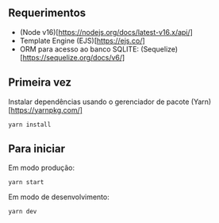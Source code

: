 ## Requerimentos
- (Node v16)[https://nodejs.org/docs/latest-v16.x/api/]
- Template Engine (EJS)[https://ejs.co/]
- ORM para acesso ao banco SQLITE: (Sequelize)[https://sequelize.org/docs/v6/]

## Primeira vez
Instalar dependências usando o gerenciador de pacote (Yarn)[https://yarnpkg.com/]
```
yarn install
```

## Para iniciar
Em modo produção:
```
yarn start
```

Em modo de desenvolvimento:
```
yarn dev
```